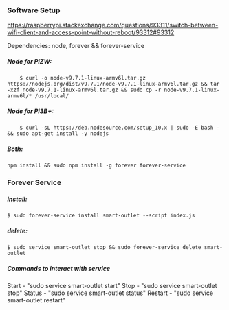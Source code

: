 ### Software Setup

https://raspberrypi.stackexchange.com/questions/93311/switch-between-wifi-client-and-access-point-without-reboot/93312#93312

Dependencies: node, forever && forever-service

##### Node for PiZW:
```
    $ curl -o node-v9.7.1-linux-armv6l.tar.gz https://nodejs.org/dist/v9.7.1/node-v9.7.1-linux-armv6l.tar.gz && tar -xzf node-v9.7.1-linux-armv6l.tar.gz && sudo cp -r node-v9.7.1-linux-armv6l/* /usr/local/
```

##### Node for Pi3B+:
```
    $ curl -sL https://deb.nodesource.com/setup_10.x | sudo -E bash - && sudo apt-get install -y nodejs
```

##### Both:
```
npm install && sudo npm install -g forever forever-service
```

### Forever Service

##### install:
```
$ sudo forever-service install smart-outlet --script index.js
```

##### delete:
```
$ sudo service smart-outlet stop && sudo forever-service delete smart-outlet
```

##### Commands to interact with service
Start   - "sudo service smart-outlet start"
Stop    - "sudo service smart-outlet stop"
Status  - "sudo service smart-outlet status"
Restart - "sudo service smart-outlet restart"